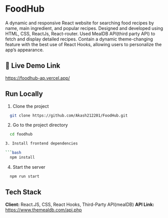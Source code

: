 
# FoodHub

A dynamic and responsive React website for searching food recipes by name, main ingredient, and popular recipes.
Designed and developed using HTML, CSS, ReactJs, React-router. Used MealDB API(third party API) to fetch and display detailed recipes.
Contain a dynamic theme-changing feature with the best use of React Hooks, allowing users to personalize the app’s appearance.

## 🔗 Live Demo Link
https://foodhub-ap.vercel.app/

## Run Locally

1. Clone the project

```bash
  git clone https://github.com/Akash212201/FoodHub.git
```

2. Go to the project directory

```bash
  cd foodhub

3. Install frontend dependencies 

```bash
  npm install
```

4. Start the server

```bash
  npm run start
```

## Tech Stack

**Client:** React.JS, CSS, React Hooks, Third-Party API(mealDB)
**API Link:** https://www.themealdb.com/api.php 
